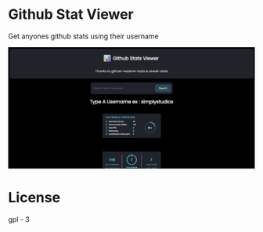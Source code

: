 # Github Stat Viewer
Get anyones github stats using their username

![Alt text](image.png)


# License
gpl - 3